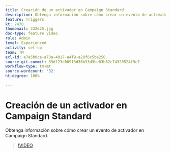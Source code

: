 ```yaml
---
title: Creación de un activador en Campaign Standard
description: Obtenga información sobre cómo crear un evento de activador en Campaign Standard.
feature: Triggers
kt: 7470
thumbnail: 332625.jpg
doc-type: feature video
role: Admin
level: Experienced
activity: set-up
team: TM
exl-id: e7a5b0ce-a73a-4017-a4f9-a28f6c5ba250
source-git-commit: 89df23d00913d36b93d3be03b62c74320524f9c7
workflow-type: tm+mt
source-wordcount: '32'
ht-degree: 100%

---
```


# Creación de un activador en Campaign Standard

Obtenga información sobre cómo crear un evento de activador en Campaign Standard.

>[!VIDEO](https://video.tv.adobe.com/v/332625?quality=12&learn=on)
